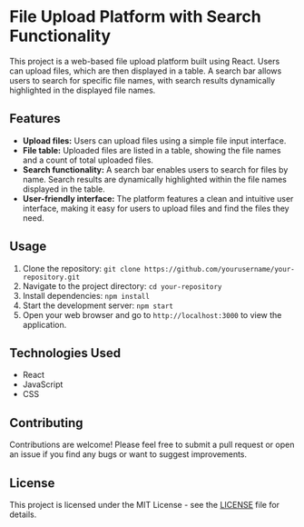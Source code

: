# File Upload Platform with Search Functionality

This project is a web-based file upload platform built using React. Users can upload files, which are then displayed in a table. A search bar allows users to search for specific file names, with search results dynamically highlighted in the displayed file names.

## Features

- **Upload files:** Users can upload files using a simple file input interface.
- **File table:** Uploaded files are listed in a table, showing the file names and a count of total uploaded files.
- **Search functionality:** A search bar enables users to search for files by name. Search results are dynamically highlighted within the file names displayed in the table.
- **User-friendly interface:** The platform features a clean and intuitive user interface, making it easy for users to upload files and find the files they need.

## Usage

1. Clone the repository: `git clone https://github.com/yourusername/your-repository.git`
2. Navigate to the project directory: `cd your-repository`
3. Install dependencies: `npm install`
4. Start the development server: `npm start`
5. Open your web browser and go to `http://localhost:3000` to view the application.

## Technologies Used

- React
- JavaScript
- CSS

## Contributing

Contributions are welcome! Please feel free to submit a pull request or open an issue if you find any bugs or want to suggest improvements.

## License

This project is licensed under the MIT License - see the [LICENSE](LICENSE) file for details.
